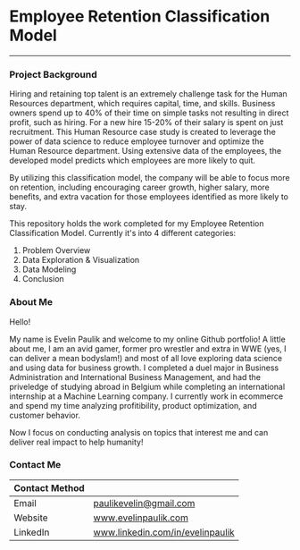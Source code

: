 # Employee Retention Classification Model
___
### Project Background
Hiring and retaining top talent is an extremely challenge task for the Human Resources department, which requires capital, time, and skills. Business owners spend up to 40% of their time on simple tasks not resulting in direct profit, such as hiring. For a new hire 15-20% of their salary is spent on just recruitment. This Human Resource case study is created to leverage the power of data science to reduce employee turnover and optimize the Human Resource department. Using extensive data of the employees, the developed model predicts which employees are more likely to quit.

By utilizing this classification model, the company will be able to focus more on retention, including encouraging career growth, higher salary, more benefits, and extra vacation for those employees identified as more likely to stay.

This repository holds the work completed for my Employee Retention Classification Model. Currently it's into 4 different categories:
  1. Problem Overview
  2. Data Exploration & Visualization
  3. Data Modeling
  4. Conclusion


### About Me
Hello!

My name is Evelin Paulik and welcome to my online Github portfolio! A little about me, I am an avid gamer, former pro wrestler and extra in WWE (yes, I can deliver a mean bodyslam!) and most of all love exploring data science and using data for business growth. I completed a duel major in Business Administration and International Business Management, and had the priveledge of studying abroad in Belgium while completing an international internship at a Machine Learning company. I currently work in ecommerce and spend my time analyzing profitibility, product optimization, and customer behavior. 

Now I focus on conducting analysis on topics that interest me and can deliver real impact to help humanity!


### Contact Me
| Contact Method |                                  |
|----------------|----------------------------------|
| Email          | paulikevelin@gmail.com           |
| Website        | www.evelinpaulik.com             |
| LinkedIn       | www.linkedin.com/in/evelinpaulik |
